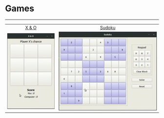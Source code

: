 # Games

----

<table>
    <tr>
        <td align="center">
            <a href="./X-and-O/">X & O</a>
        </td>
        <td align="center">
            <a href="./Sudoku/">Sudoku</a>
        </td>
    </tr>
    <tr>
        <td>
            <img src="./X-and-O/img/XO_GUI.gif" />
        </td>
        <td>
            <img src="./Sudoku/img/Sudoku_GUI.gif" />
        </td>
    </tr>
</table>
